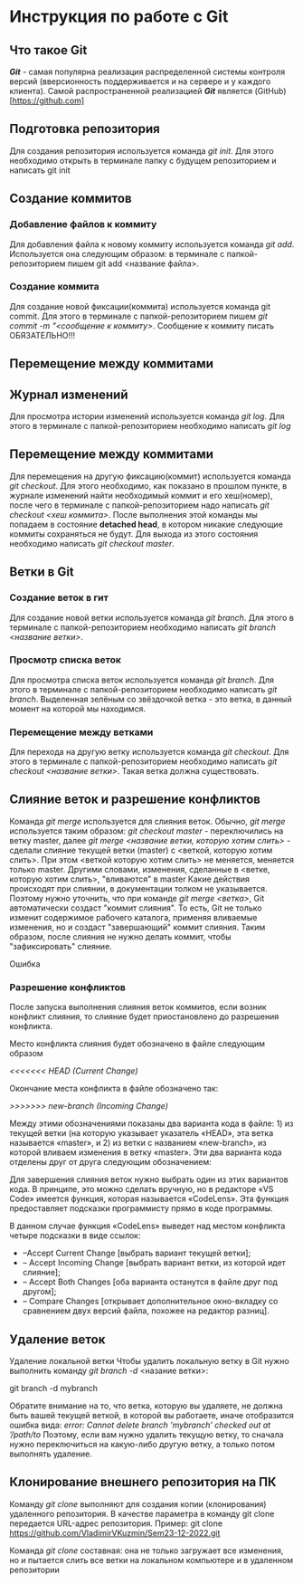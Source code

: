 # Инструкция по работе с Git

## Что такое Git

***Git*** - самая популярна реализация распределенной системы контроля версий (вверсионность поддерживается и на сервере и у каждого клиента). Самой распространенной реализацией ***Git*** является (GitHub)[https://github.com]

## Подготовка репозитория

Для создания репозитория используется команда *git init*. Для этого необходимо открыть в терминале папку с будущем репозиторием и написать git init


## Создание коммитов

### Добавление файлов к коммиту
Для добавления файла к новому коммиту используется команда *git add*. Используется она следующим образом: в терминале с папкой-репозиторием пишем git add <название файла>.

### Создание коммита
Для создание новой фиксации(коммита) используется команда git commit. Для этого в терминале с папкой-репозиторием пишем *git commit -m "<сообщение к коммиту>*. Сообщение к коммиту писать ОБЯЗАТЕЛЬНО!!!


## Перемещение между коммитами

## Журнал изменений
Для просмотра истории изменений используется команда *git log*. Для этого в терминале с папкой-репозиторием необходимо написать *git log*

## Перемещение между коммитами

Для перемещения на другую фиксацию(коммит) используется команда *git checkout*. Для этого необходимо, как показано в прошлом пункте, в журнале изменений найти необходимый коммит и его хеш(номер), после чего в терминале с папкой-репозиторием надо написать *git checkout <хеш коммита>*. После выполнения этой команды мы попадаем в состояние **detached head**, в котором никакие следующие коммиты сохраняться не будут. Для выхода из этого состояния необходимо написать *git checkout master*.


## Ветки в Git

### Создание веток в гит
Для создание новой ветки используется команда *git branch*. Для этого в терминале с папкой-репозиторием необходимо написать *git branch <название ветки>*.


### Просмотр списка веток
Для просмотра списка веток используется команда *git branch*. Для этого в терминале с папкой-репозиторием необходимо написать *git branch*. Выделенная зелёным со звёздочкой ветка - это ветка, в данный момент на которой мы находимся.

### Перемещение между ветками
Для перехода на другую ветку используется команда *git checkout*. Для этого в терминале с папкой-репозиторием необходимо написать *git checkout <название ветки>*. Такая ветка должна существовать.


## Слияние веток и разрешение конфликтов

Команда *git merge* используется для слияния веток.
Обычно, *git merge* используется таким образом:
*git checkout master* - переключились на ветку master, далее *git merge <название ветки, которую хотим слить>* - сделали слияние текущей ветки (master) с <веткой,  которую хотим слить>. При этом <веткой  которую хотим слить> не меняется, меняется только master. Другими словами, изменения, сделанные в <ветке, которую хотим слить>, "вливаются" в master
Какие действия происходят при слиянии, в документации толком не указывается. Поэтому нужно уточнить, что при команде *git merge <ветка>*, Git автоматически создаст "коммит слияния". То есть, Git не только изменит содержимое рабочего каталога, применяя вливаемые изменения, но и создаст "завершающий" коммит слияния. Таким образом, после слияния не нужно делать коммит, чтобы "зафиксировать" слияние.

Ошибка

### Разрешение конфликтов

После запуска выполнения слияния веток коммитов, если возник конфликт слияния, то слияние будет приостановлено до разрешения конфликта.

Место конфликта слияния будет обозначено в файле следующим образом 



*<<<<<<< HEAD (Current Change)*

Окончание места конфликта в файле обозначено так:

*>>>>>>> new-branch (Incoming Change)*

Между этими обозначениями показаны два варианта кода в файле: 1) из текущей ветки (на которую указывает указатель «HEAD», эта ветка называется «master», и 2) из ветки с названием «new-branch», из которой вливаем изменения в ветку «master». Эти два варианта кода отделены друг от друга следующим обозначением:

Для завершения слияния веток нужно выбрать один из этих вариантов кода. В принципе, это можно сделать вручную, но в редакторе «VS Code» имеется функция, которая называется «CodeLens». Эта функция предоставляет подсказки программисту прямо в коде программы.

В данном случае функция «CodeLens» выведет над местом конфликта четыре подсказки в виде ссылок:

* –Accept Current Change [выбрать вариант текущей ветки];
* – Accept Incoming Change [выбрать вариант ветки, из которой идет слияние];
* – Accept Both Changes [оба варианта останутся в файле друг под другом];
* – Compare Changes [открывает дополнительное окно-вкладку со сравнением двух версий файла, похожее на редактор разниц].

## Удаление веток

Удаление локальной ветки
Чтобы удалить локальную ветку в Git нужно выполнить команду *git branch -d* <назание ветки>:

git branch -d mybranch

Обратите внимание на то, что ветка, которую вы удаляете, не должна быть вашей текущей веткой, в которой вы работаете, иначе отобразится ошибка вида:
*error: Cannot delete branch ’mybranch’ checked out at ’/path/to*
Поэтому, если вам нужно удалить текущую ветку, то сначала нужно переключиться на какую-либо другую ветку, а только потом выполнять удаление.

## 

## Клонирование внешнего репозитория на ПК 
Команду *git clone* выполняют для создания копии (клонирования) удаленного репозитория. В качестве параметра в команду git clone передается URL-адрес репозитория.
Пример: git clone https://github.com/VladimirVKuzmin/Sem23-12-2022.git

Команда *git clone* составная: она не только загружает все изменения, но и пытается слить все ветки на локальном компьютере и в удаленном репозитории

